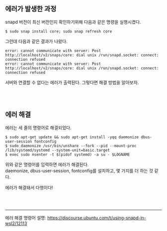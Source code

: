 ## 에러가 발생한 과정
snapd 버전이 최신 버전인지 확인하기위해 다음과 같은 명령을 실행시켰다.
```
$ sudo snap install core; sudo snap refresh core
```
그런데 다음과 같은 결과가 나왔다.
```
error: cannot communicate with server: Post http://localhost/v2/snaps/core: dial unix /run/snapd.socket: connect: connection refused
error: cannot communicate with server: Post http://localhost/v2/snaps/core: dial unix /run/snapd.socket: connect: connection refused
```
서버와 연결할 수 없다는 에러가 출력된다. 그렇다면 해결 방법을 알아보자.

<br><br>

## 에러 해결
에러는 세 줄의 명령어로 해결되었다.
```
$ sudo apt-get update && sudo apt-get install -yqq daemonize dbus-user-session fontconfig
$ sudo daemonize /usr/bin/unshare --fork --pid --mount-proc /lib/systemd/systemd --system-unit=basic.target
$ exec sudo nsenter -t $(pidof systemd) -a su - $LOGNAME
```
위와 같은 명령어를 입력하면 에러가 해결된다.<br>
daemonize, dbus-user-session, fontconfig를 설치하고, 몇 가지를 더 하는 것 같다.

에러가 해결돼서 다행이다!

<br><br>

---
에러 해결 명령어 설명: https://discourse.ubuntu.com/t/using-snapd-in-wsl2/12113

<br><br><br>

